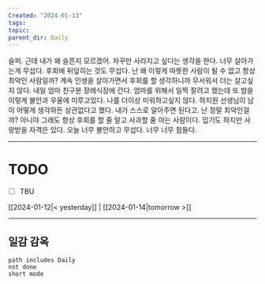 ```yaml
---
Created: "2024-01-13"
tags: 
topic: 
parent_dir: Daily
---
```

슬퍼. 근데 내가 왜 슬픈지 모르겠어. 자꾸만 사라지고 싶다는 생각을 한다. 너무 살아가는게 무섭다. 후회에 뒤덮히는 것도 무섭다. 난 왜 이렇게 따뜻한 사람이 될 수 없고 항상 최악인 사람일까? 계속 인생을 살아가면서 후회를 할 생각하니까 무서워서 더는 살고싶지 않다. 내일 엄마 친구분 장례식장에 간다. 엄마를 위해서 일찍 잘려고 했는데 또 밤을 이렇게 불안과 우울에 미루고있다. 나를 더이상 미워하고싶지 않다. 하지원 선생님이 남이 어떻게 생각하든 상관없다고 했다. 내가 스스로 알아주면 된다고. 난 정말 최악인걸까? 아니야 그래도 항상 후회를 할 줄 알고 사과할 줄 아는 사람이다. 밉기도 하지만 사랑받을 자격은 있다. 
오늘 너무 불안하고 무섭다. 너무 너무 힘들다. 

----
# TODO
- [ ] TBU 
  
[[2024-01-12|< yesterday]] | [[2024-01-14|tomorrow >]]  
  
---  
## 일감 감옥  
```tasks  
path includes Daily  
not done  
short mode  
```